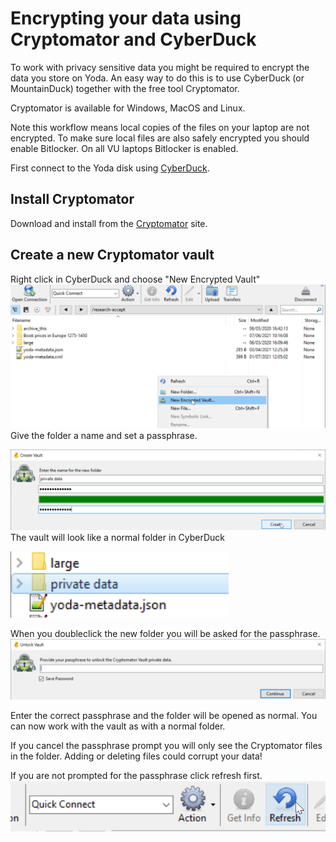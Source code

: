 # Encrypting your data using Cryptomator and CyberDuck

To work with privacy sensitive data you might be required to encrypt the data you store on Yoda. 
An easy way to do this is to use CyberDuck (or MountainDuck) together with the free tool Cryptomator. 

Cryptomator is available for Windows, MacOS and Linux.

Note this workflow means local copies of the files on your laptop are not encrypted. 
To make sure local files are also safely encrypted you should enable Bitlocker.
On all VU laptops Bitlocker is enabled. 

First connect to the Yoda disk using [CyberDuck](yoda-disk-cyberduck.md).

## Install Cryptomator
 Download and install from the [Cryptomator](https://cryptomator.org/) site.

## Create a new Cryptomator vault
Right click in CyberDuck and choose "New Encrypted Vault"
![alt text](screenshots/cryptomator-create.png "Create vault")
Give the folder a name and set a passphrase.

![alt text](screenshots/cryptomator-passphrase.png "Create vault, set passphrase")
The vault will look like a normal folder in CyberDuck

![alt text](screenshots/cryptomator-folder.png "Cryptomator folder")

When you doubleclick the new folder you will be asked for the passphrase.
![alt text](screenshots/cryptomator-passphrase-prompt.png "Cryptomator folder")

Enter the correct passphrase and the folder will be opened as normal. You can now work with the vault as with a normal folder.

If you cancel the passphrase prompt you will only see the Cryptomator files in the folder. Adding or deleting files could corrupt your data!

If you are not prompted for the passphrase click refresh first.
![alt text](screenshots/cyberduck-refresh.png "Cyberduck refresh")




